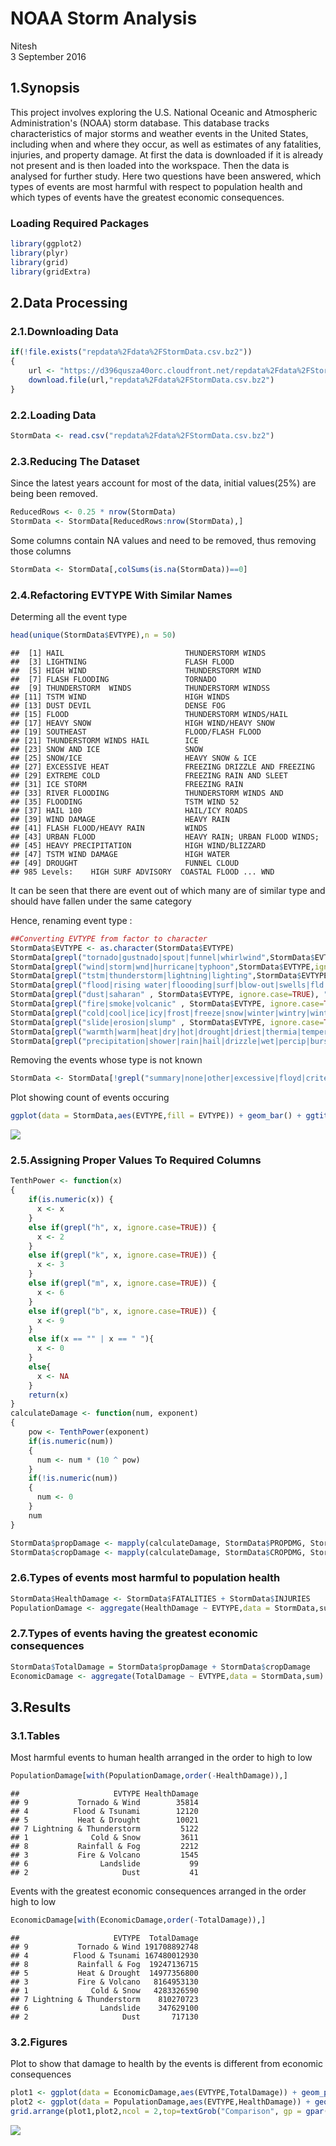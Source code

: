 # NOAA Storm Analysis
Nitesh  
3 September 2016  

## 1.Synopsis
This project involves exploring the U.S. National Oceanic and Atmospheric Administration's (NOAA) storm database. This database tracks characteristics of major storms and weather events in the United States, including when and where they occur, as well as estimates of any fatalities, injuries, and property damage. At first the data is downloaded if it is already not present and is then loaded into the workspace. Then the data is analysed for further study. Here two questions have been answered, which types of events are most harmful with respect to population health and which types of events have the greatest economic consequences.



### Loading Required Packages

```r
library(ggplot2)
library(plyr)
library(grid)
library(gridExtra)
```




## 2.Data Processing

### 2.1.Downloading Data

```r
if(!file.exists("repdata%2Fdata%2FStormData.csv.bz2"))
{
    url <- "https://d396qusza40orc.cloudfront.net/repdata%2Fdata%2FStormData.csv.bz2"
    download.file(url,"repdata%2Fdata%2FStormData.csv.bz2")
}
```

### 2.2.Loading Data

```r
StormData <- read.csv("repdata%2Fdata%2FStormData.csv.bz2")
```
### 2.3.Reducing The Dataset
Since the latest years account for most of the data, initial values(25%) are being been removed.


```r
ReducedRows <- 0.25 * nrow(StormData)
StormData <- StormData[ReducedRows:nrow(StormData),]
```

Some columns contain NA values and need to be removed, thus removing those columns


```r
StormData <- StormData[,colSums(is.na(StormData))==0]
```

### 2.4.Refactoring EVTYPE With Similar Names

Determing all the event type


```r
head(unique(StormData$EVTYPE),n = 50)
```

```
##  [1] HAIL                           THUNDERSTORM WINDS            
##  [3] LIGHTNING                      FLASH FLOOD                   
##  [5] HIGH WIND                      THUNDERSTORM WIND             
##  [7] FLASH FLOODING                 TORNADO                       
##  [9] THUNDERSTORM  WINDS            THUNDERSTORM WINDSS           
## [11] TSTM WIND                      HIGH WINDS                    
## [13] DUST DEVIL                     DENSE FOG                     
## [15] FLOOD                          THUNDERSTORM WINDS/HAIL       
## [17] HEAVY SNOW                     HIGH WIND/HEAVY SNOW          
## [19] SOUTHEAST                      FLOOD/FLASH FLOOD             
## [21] THUNDERSTORM WINDS HAIL        ICE                           
## [23] SNOW AND ICE                   SNOW                          
## [25] SNOW/ICE                       HEAVY SNOW & ICE              
## [27] EXCESSIVE HEAT                 FREEZING DRIZZLE AND FREEZING 
## [29] EXTREME COLD                   FREEZING RAIN AND SLEET       
## [31] ICE STORM                      FREEZING RAIN                 
## [33] RIVER FLOODING                 THUNDERSTORM WINDS AND        
## [35] FLOODING                       TSTM WIND 52                  
## [37] HAIL 100                       HAIL/ICY ROADS                
## [39] WIND DAMAGE                    HEAVY RAIN                    
## [41] FLASH FLOOD/HEAVY RAIN         WINDS                         
## [43] URBAN FLOOD                    HEAVY RAIN; URBAN FLOOD WINDS;
## [45] HEAVY PRECIPITATION            HIGH WIND/BLIZZARD            
## [47] TSTM WIND DAMAGE               HIGH WATER                    
## [49] DROUGHT                        FUNNEL CLOUD                  
## 985 Levels:    HIGH SURF ADVISORY  COASTAL FLOOD ... WND
```
It can be seen that there are event out of which many are of similar type and should have fallen under the same category

Hence, renaming event type :


```r
##Converting EVTYPE from factor to character
StormData$EVTYPE <- as.character(StormData$EVTYPE)
StormData[grepl("tornado|gustnado|spout|funnel|whirlwind",StormData$EVTYPE,ignore.case=TRUE),"EVTYPE"] <- "Tornado"
StormData[grepl("wind|storm|wnd|hurricane|typhoon",StormData$EVTYPE,ignore.case=TRUE),"EVTYPE"] <- "Wind"
StormData[grepl("tstm|thunderstorm|lightning|lighting",StormData$EVTYPE,ignore.case=TRUE),"EVTYPE"] <- "Lightning & Thunderstorm"
StormData[grepl("flood|rising water|floooding|surf|blow-out|swells|fld|dam break|seas|high water|tide|tsunami|wave|current|marine|drowning|stream|beach erosin|seiche" , StormData$EVTYPE, ignore.case=TRUE), "EVTYPE"] <- "Flood & Tsunami"
StormData[grepl("dust|saharan" , StormData$EVTYPE, ignore.case=TRUE), "EVTYPE"] <- "Dust"
StormData[grepl("fire|smoke|volcanic" , StormData$EVTYPE, ignore.case=TRUE), "EVTYPE"] <- "Fire & Volcano"
StormData[grepl("cold|cool|ice|icy|frost|freeze|snow|winter|wintry|wintery|blizzard|chill|freezing|avalanche|glaze|sleet|low temperature" , StormData$EVTYPE, ignore.case=TRUE), "EVTYPE"] <- "Cold & Snow"
StormData[grepl("slide|erosion|slump" , StormData$EVTYPE, ignore.case=TRUE), "EVTYPE"] <- "Landslide"
StormData[grepl("warmth|warm|heat|dry|hot|drought|driest|thermia|temperature record|record temperature|record high" , StormData$EVTYPE, ignore.case=TRUE), "EVTYPE"] <- "Heat & Drought"
StormData[grepl("precipitation|shower|rain|hail|drizzle|wet|percip|burst|depression|fog|wall cloud|vog|precip" , StormData$EVTYPE, ignore.case=TRUE), "EVTYPE"] <- "Rainfall & Fog"
```
Removing the events whose type is not known


```r
StormData <- StormData[!grepl("summary|none|other|excessive|floyd|criteria|monthly temperature|mild pattern|no severe weather|southeast|urban small|heavy mix|northern lights|\\?",StormData$EVTYPE,ignore.case = TRUE),]
```

Plot showing count of events occuring


```r
ggplot(data = StormData,aes(EVTYPE,fill = EVTYPE)) + geom_bar() + ggtitle("Count Of Each Event") + xlab("Event Type") + ylab("Count") + theme(axis.text.x = element_text(angle = 90, hjust = 1))
```

![](StormAnalysis_files/figure-html/unnamed-chunk-9-1.png)<!-- -->

### 2.5.Assigning Proper Values To Required Columns


```r
TenthPower <- function(x)
{
    if(is.numeric(x)) {
      x <- x
    }
    else if(grepl("h", x, ignore.case=TRUE)) {
      x <- 2
    }
    else if(grepl("k", x, ignore.case=TRUE)) {
      x <- 3
    }
    else if(grepl("m", x, ignore.case=TRUE)) {
      x <- 6
    }
    else if(grepl("b", x, ignore.case=TRUE)) {
      x <- 9
    }
    else if(x == "" | x == " "){
      x <- 0
    }
    else{
      x <- NA
    }
    return(x)
}
calculateDamage <- function(num, exponent)
{
    pow <- TenthPower(exponent)
    if(is.numeric(num))
    {
      num <- num * (10 ^ pow)
    }
    if(!is.numeric(num))
    {
      num <- 0
    }
    num
}

StormData$propDamage <- mapply(calculateDamage, StormData$PROPDMG, StormData$PROPDMGEXP)
StormData$cropDamage <- mapply(calculateDamage, StormData$CROPDMG, StormData$CROPDMGEXP)
```

### 2.6.Types of events most harmful to population health


```r
StormData$HealthDamage <- StormData$FATALITIES + StormData$INJURIES
PopulationDamage <- aggregate(HealthDamage ~ EVTYPE,data = StormData,sum)
```



### 2.7.Types of events having the greatest economic consequences


```r
StormData$TotalDamage = StormData$propDamage + StormData$cropDamage
EconomicDamage <- aggregate(TotalDamage ~ EVTYPE,data = StormData,sum)
```

## 3.Results

### 3.1.Tables
Most harmful events to human health arranged in the order to high to low


```r
PopulationDamage[with(PopulationDamage,order(-HealthDamage)),]
```

```
##                     EVTYPE HealthDamage
## 9           Tornado & Wind        35814
## 4          Flood & Tsunami        12120
## 5           Heat & Drought        10021
## 7 Lightning & Thunderstorm         5122
## 1              Cold & Snow         3611
## 8           Rainfall & Fog         2212
## 3           Fire & Volcano         1545
## 6                Landslide           99
## 2                     Dust           41
```

Events with the greatest economic consequences arranged in the order high to low


```r
EconomicDamage[with(EconomicDamage,order(-TotalDamage)),]
```

```
##                     EVTYPE  TotalDamage
## 9           Tornado & Wind 191708892748
## 4          Flood & Tsunami 167480012930
## 8           Rainfall & Fog  19247136715
## 5           Heat & Drought  14977356800
## 3           Fire & Volcano   8164953130
## 1              Cold & Snow   4283326590
## 7 Lightning & Thunderstorm    810270723
## 6                Landslide    347629100
## 2                     Dust       717130
```

### 3.2.Figures
Plot to show that damage to health by the events is different from economic consequences


```r
plot1 <- ggplot(data = EconomicDamage,aes(EVTYPE,TotalDamage)) + geom_point() + ggtitle("Economic Consequnces") + ylab("Total Damage(million $)") +theme(axis.text.x = element_text(angle = 90, hjust = 1))
plot2 <- ggplot(data = PopulationDamage,aes(EVTYPE,HealthDamage)) + geom_point() + ggtitle("Health Casualities") + ylab("Health Damage") + theme(axis.text.x = element_text(angle = 90, hjust = 1))
grid.arrange(plot1,plot2,ncol = 2,top=textGrob("Comparison", gp = gpar(fontsize=20,font=8)))
```

![](StormAnalysis_files/figure-html/unnamed-chunk-15-1.png)<!-- -->









